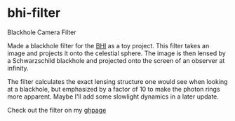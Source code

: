 # bhi-filter
Blackhole Camera Filter

Made a blackhole filter for the [BHI](https://bhi.fas.harvard.edu/) as a toy project. 
This filter takes an image and projects it onto the celestial sphere. 
The image is then lensed by a Schwarzschild blackhole and projected onto the screen of an observer at infinity.

The filter calculates the exact lensing structure one would see when looking at a blackhole, but emphasized by a factor of 10 to make the photon rings more apparent. Maybe I'll add some slowlight dynamics in a later update.


Check out the filter on my [ghpage](https://dominic-chang.github.io/bhi-filter)
